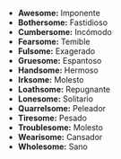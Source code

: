*   **Awesome:** Imponente
*   **Bothersome:** Fastidioso
*   **Cumbersome:** Incómodo
*   **Fearsome:** Temible
*   **Fulsome:** Exagerado
*   **Gruesome:** Espantoso
*   **Handsome:** Hermoso
*   **Irksome:** Molesto
*   **Loathsome:** Repugnante
*   **Lonesome:** Solitario
*   **Quarrelsome:** Peleador
*   **Tiresome:** Pesado
*   **Troublesome:** Molesto
*   **Wearisome:** Cansador
*   **Wholesome:** Sano

